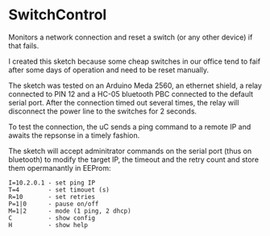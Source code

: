 SwitchControl
=============

Monitors a network connection and reset a switch (or any other device) if that fails.

I created this sketch because some cheap switches in our office tend to faif after
some days of operation and need to be reset manually.

The sketch was tested on an Arduino Meda 2560, an ethernet shield, a relay connected
to PIN 12 and a HC-05 bluetooth PBC connected to the default serial port.
After the connection timed out several times, the relay will disconnect the power line
to the switches for 2 seconds.

To test the connection, the uC sends a ping command to a remote IP and awaits the repsonse
in a timely fashion. 

The sketch will accept adminitrator commands on the serial port (thus on bluetooth) to
modify the target IP, the timeout and the retry count and store them opermanantly in EEProm:

	I=10.2.0.1 - set ping IP
	T=4        - set timouet (s)
	R=10       - set retries
	P=1|0      - pause on/off
	M=1|2      - mode (1 ping, 2 dhcp)
	C          - show config
	H          - show help


